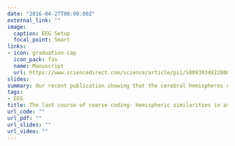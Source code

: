 ```yaml
---
date: "2016-04-27T00:00:00Z"
external_link: ""
image: 
  caption: EEG Setup
  focal_point: Smart
links:
- icon: graduation-cap
  icon_pack: fas
  name: Manuscript
  url: https://www.sciencedirect.com/science/article/pii/S0093934X22000530?casa_token=tw2f-4FucrAAAAAA:IORjvjwvcFdiaBTRviq6jrV9zfmrkX4dFk6EK4bcYqnHbt8waiOETH8kEphw0eFeOKRqTKc1rQ
slides: 
summary: Our recent publication showing that the cerebral hemispheres can represent semantic information similarly given a task that requires deep semantic processing.
tags:
- EEG
title: The last course of coarse coding- Hemispheric similarities in associative and categorical semantic processing
url_code: ""
url_pdf: ""
url_slides: ""
url_video: ""
---
```

